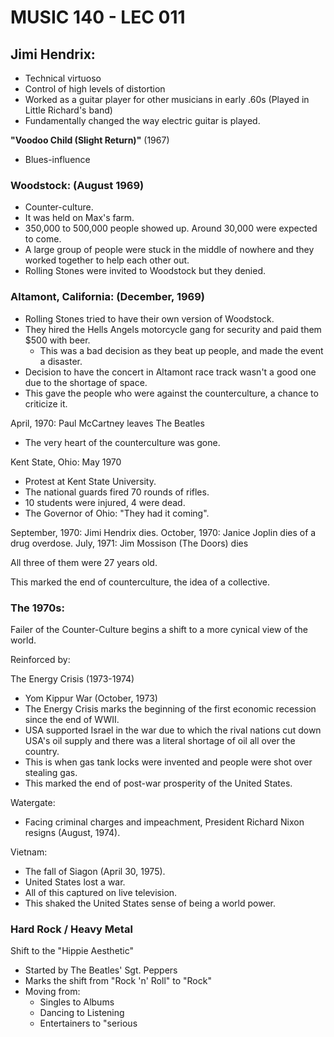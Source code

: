 # MUSIC 140 - LEC 011
## Jimi Hendrix:
- Technical virtuoso
- Control of high levels of distortion
- Worked as a guitar player for other musicians in early .60s (Played in Little Richard's band)
- Fundamentally changed the way electric guitar is played.

**"Voodoo Child (Slight Return)"** (1967)
- Blues-influence

### Woodstock: (August 1969)
- Counter-culture.
- It was held on Max's farm.
- 350,000 to 500,000 people showed up. Around 30,000 were expected to come.
- A large group of people were stuck in the middle of nowhere and they worked together to help each other out.
- Rolling Stones were invited to Woodstock but they denied.

### Altamont, California: (December, 1969)
- Rolling Stones tried to have their own version of Woodstock.
- They hired the Hells Angels motorcycle gang for security and paid them $500 with beer.
  - This was a bad decision as they beat up people, and made the event a disaster.
- Decision to have the concert in Altamont race track wasn't a good one due to the shortage of space.
- This gave the people who were against the counterculture, a chance to criticize it.

April, 1970: Paul McCartney leaves The Beatles
- The very heart of the counterculture was gone.

Kent State, Ohio: May 1970
- Protest at Kent State University.
- The national guards fired 70 rounds of rifles.
- 10 students were injured, 4 were dead.
- The Governor of Ohio: "They had it coming".

September, 1970: Jimi Hendrix dies.
October, 1970: Janice Joplin dies of a drug overdose.
July, 1971: Jim Mossison (The Doors) dies

All three of them were 27 years old.

This marked the end of counterculture, the idea of a collective.

### The 1970s:
Failer of the Counter-Culture begins a shift to a more cynical view of the world.

Reinforced by:

The Energy Crisis (1973-1974)
- Yom Kippur War (October, 1973)
- The Energy Crisis marks the beginning of the first economic recession since the end of WWII.
- USA supported Israel in the war due to which the rival nations cut down USA's oil supply and there was a literal shortage of oil all over the country.
- This is when gas tank locks were invented and people were shot over stealing gas.
- This marked the end of post-war prosperity of the United States.

Watergate:
- Facing criminal charges and impeachment, President Richard Nixon resigns (August, 1974).

Vietnam:
- The fall of Siagon (April 30, 1975).
- United States lost a war.
- All of this captured on live television.
- This shaked the United States sense of being a world power.

### Hard Rock / Heavy Metal
Shift to the "Hippie Aesthetic"
- Started by The Beatles' Sgt. Peppers
- Marks the shift from "Rock 'n' Roll" to "Rock"
- Moving from:
  - Singles to Albums
  - Dancing to Listening
  - Entertainers to "serious
<!--stackedit_data:
eyJoaXN0b3J5IjpbMTA1OTIzMTM1NywtMTI1NjAwMzExOSwxMD
Q5OTc5MDA3LC0xMzExMTY3MDE0LDEzNjMwODE1NTksNjc4Nzg2
ODY2LC0xNDgyOTAxODQsLTE2MTUzNDY1MTUsMzcxMDA3OTE1LC
0zMzA2MjY4MDUsLTIwNTc4OTIyNjBdfQ==
-->